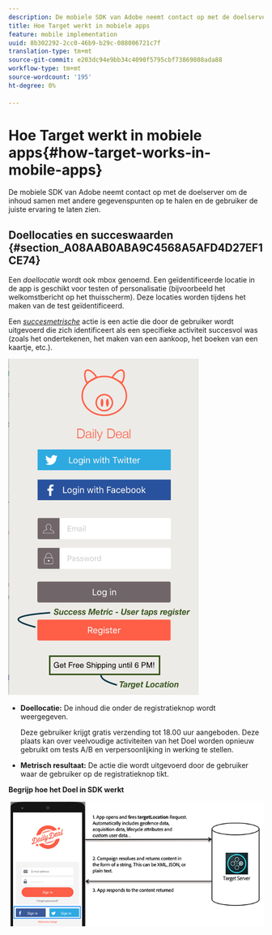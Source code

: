 ```yaml
---
description: De mobiele SDK van Adobe neemt contact op met de doelserver om de inhoud samen met andere gegevenspunten op te halen en de gebruiker de juiste ervaring te laten zien.
title: Hoe Target werkt in mobiele apps
feature: mobile implementation
uuid: 8b302292-2cc0-46b9-b29c-088006721c7f
translation-type: tm+mt
source-git-commit: e203dc94e9bb34c4090f5795cbf73869808ada88
workflow-type: tm+mt
source-wordcount: '195'
ht-degree: 0%

---
```



# Hoe Target werkt in mobiele apps{#how-target-works-in-mobile-apps}

De mobiele SDK van Adobe neemt contact op met de doelserver om de inhoud samen met andere gegevenspunten op te halen en de gebruiker de juiste ervaring te laten zien.

## Doellocaties en succeswaarden {#section_A08AAB0ABA9C4568A5AFD4D27EF1CE74}

Een *doellocatie* wordt ook mbox genoemd. Een geïdentificeerde locatie in de app is geschikt voor testen of personalisatie (bijvoorbeeld het welkomstbericht op het thuisscherm). Deze locaties worden tijdens het maken van de test geïdentificeerd.

Een *[succesmetrische](../c-activities/r-success-metrics/success-metrics.md#reference_D011575C85DA48E989A244593D9B9924)* actie is een actie die door de gebruiker wordt uitgevoerd die zich identificeert als een specifieke activiteit succesvol was (zoals het ondertekenen, het maken van een aankoop, het boeken van een kaartje, etc.).

![](assets/mobile-target-location.png)

* **Doellocatie:** De inhoud die onder de registratieknop wordt weergegeven.

   Deze gebruiker krijgt gratis verzending tot 18.00 uur aangeboden. Deze plaats kan over veelvoudige activiteiten van het Doel worden opnieuw gebruikt om tests A/B en verpersoonlijking in werking te stellen.

* **Metrisch resultaat:** De actie die wordt uitgevoerd door de gebruiker waar de gebruiker op de registratieknop tikt.

**Begrijp hoe het Doel in SDK werkt**

![](assets/how-target-mobile-works.png)

